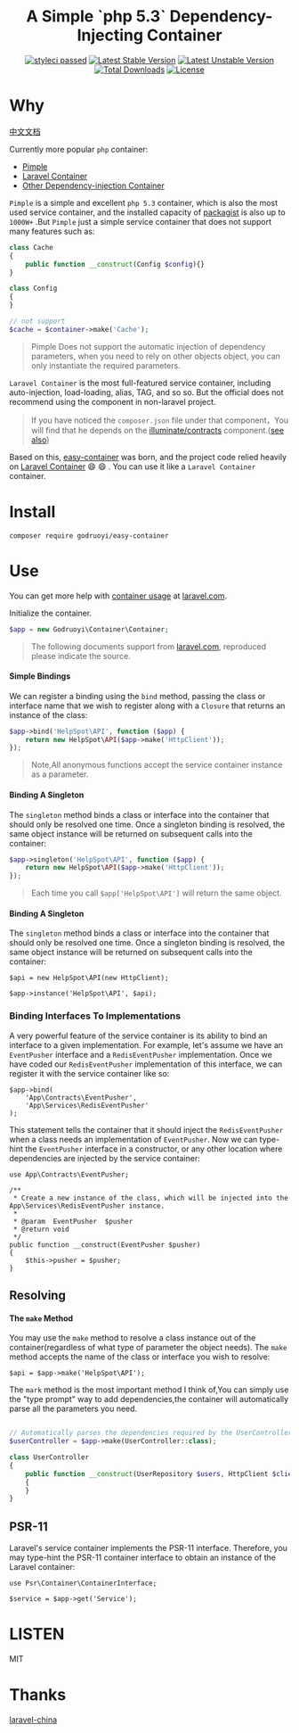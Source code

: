 <h1 align="center">A Simple `php 5.3` Dependency-Injecting Container</h1>

<p align="center">
    <a href="https://github.com/godruoyi/easy-container"><img src="https://github.styleci.io/repos/91430789/shield?branch=master" alt="styleci passed"></a>
    <a href="https://packagist.org/packages/godruoyi/easy-container"><img src="https://poser.pugx.org/godruoyi/easy-container/v/stable.svg" alt="Latest Stable Version"></a>
    <a href="https://packagist.org/packages/godruoyi/easy-container"><img src="https://poser.pugx.org/godruoyi/easy-container/v/unstable.svg" alt="Latest Unstable Version"></a>
    <a href="https://packagist.org/packages/godruoyi/easy-container"><img src="https://poser.pugx.org/godruoyi/easy-container/downloads" alt="Total Downloads"></a>
    <a href="https://packagist.org/packages/godruoyi/easy-container"><img src="https://poser.pugx.org/godruoyi/easy-container/license" alt="License"></a>
</p>

# Why

[中文文档](https://github.com/godruoyi/easy-container/blob/master/README_zh-CN.md)

Currently more popular `php` container:

 - [Pimple](https://pimple.symfony.com/)
 - [Laravel Container](https://github.com/illuminate/container)
 - [Other Dependency-injection Container](https://github.com/ziadoz/awesome-php#dependency-injection)

`Pimple` is a simple and excellent `php 5.3` container, which is also the most used service container, and the installed capacity of [packagist](https://packagist.org/packages/pimple/pimple) is also up to `1000W+` .But `Pimple` just a simple service container that does not support many features such as:

```php
class Cache
{
    public function __construct(Config $config){}
}

class Config
{
}

// not support
$cache = $container->make('Cache');
```

> Pimple Does not support the automatic injection of dependency parameters, when you need to rely on other objects object, you can only instantiate the required parameters.

`Laravel Container` is the most full-featured service container, including auto-injection, load-loading, alias, TAG, and so so. But the official does not recommend using the component in non-laravel project.

> If you have noticed the `composer.json` file under that component，You will find that he depends on the [illuminate/contracts](https://github.com/illuminate/contracts) component.([see also](https://github.com/laravel/framework/issues/21435))

Based on this, [easy-container](https://github.com/godruoyi/easy-container) was born, and the project code relied heavily on [Laravel Container](https://github.com/illuminate/container) :smile: :smile: . You can use it like a `Laravel Container` container.

# Install

```shell
composer require godruoyi/easy-container
```

# Use

You can get more help with [container usage](https://laravel.com/docs/5.5/container) at [laravel.com](https://laravel.com).

Initialize the container.

```php
$app = new Godruoyi\Container\Container;
```

> The following documents support from [laravel.com](https://laravel.com/docs/5.5/container), reproduced please indicate the source.

#### Simple Bindings

We can register a binding using the `bind` method, passing the class or interface name that we wish to register along with a `Closure` that returns an instance of the class:

```php
$app->bind('HelpSpot\API', function ($app) {
    return new HelpSpot\API($app->make('HttpClient'));
});
```

> Note,All anonymous functions accept the service container instance as a parameter.

#### Binding A Singleton

The `singleton` method binds a class or interface into the container that should only be resolved one time. Once a singleton binding is resolved, the same object instance will be returned on subsequent calls into the container:

```php
$app->singleton('HelpSpot\API', function ($app) {
    return new HelpSpot\API($app->make('HttpClient'));
});
```

> Each time you call `$app['HelpSpot\API']` will return the same object.

#### Binding A Singleton

The `singleton` method binds a class or interface into the container that should only be resolved one time. Once a singleton binding is resolved, the same object instance will be returned on subsequent calls into the container:

    $api = new HelpSpot\API(new HttpClient);

    $app->instance('HelpSpot\API', $api);

### Binding Interfaces To Implementations

A very powerful feature of the service container is its ability to bind an interface to a given implementation. For example, let's assume we have an `EventPusher` interface and a `RedisEventPusher` implementation. Once we have coded our `RedisEventPusher` implementation of this interface, we can register it with the service container like so:

    $app->bind(
        'App\Contracts\EventPusher',
        'App\Services\RedisEventPusher'
    );

This statement tells the container that it should inject the `RedisEventPusher` when a class needs an implementation of `EventPusher`. Now we can type-hint the `EventPusher` interface in a constructor, or any other location where dependencies are injected by the service container:

    use App\Contracts\EventPusher;

    /**
     * Create a new instance of the class, which will be injected into the App\Services\RedisEventPusher instance.
     *
     * @param  EventPusher  $pusher
     * @return void
     */
    public function __construct(EventPusher $pusher)
    {
        $this->pusher = $pusher;
    }

## Resolving

#### The `make` Method

You may use the `make` method to resolve a class instance out of the container(regardless of what type of parameter the object needs). The `make` method accepts the name of the class or interface you wish to resolve:

    $api = $app->make('HelpSpot\API');

The `mark` method is the most important method I think of,You can simply use the "type prompt" way to add dependencies,the container will automatically parse all the parameters you need.

```php

// Automatically parses the dependencies required by the UserController constructor
$userController = $app->make(UserController::class);

class UserController
{
    public function __construct(UserRepository $users, HttpClient $client, $other = 'default')
    {
    }
}

```

## PSR-11

Laravel's service container implements the PSR-11 interface. Therefore, you may type-hint the PSR-11 container interface to obtain an instance of the Laravel container:

    use Psr\Container\ContainerInterface;

    $service = $app->get('Service');

# LISTEN

MIT

# Thanks

[laravel-china](https://laravel.com)
